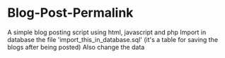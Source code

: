 # Blog-Post-Permalink
A simple blog posting script using html, javascript and php
Import in database the file 'import_this_in_database.sql' (it's a table for saving the blogs after being posted)
Also change the data
